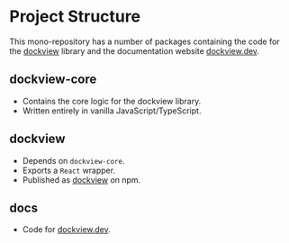 # Project Structure

This mono-repository has a number of packages containing the code for the [dockview](https://www.npmjs.com/package/dockview) library and the documentation website [dockview.dev](dockview.dev).

## dockview-core

-   Contains the core logic for the dockview library.
-   Written entirely in vanilla JavaScript/TypeScript.

## dockview

-   Depends on `dockview-core`.
-   Exports a `React` wrapper.
-   Published as [dockview](https://www.npmjs.com/package/dockview) on npm.

## docs

-   Code for [dockview.dev](dockview.dev).
